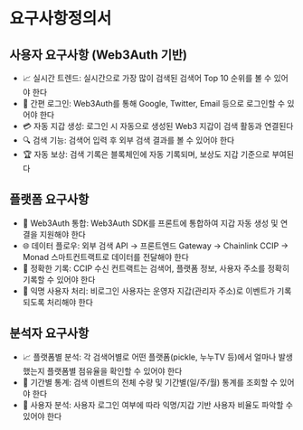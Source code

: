 # 요구사항정의서

## 사용자 요구사항 (Web3Auth 기반)
- 📈 실시간 트렌드: 실시간으로 가장 많이 검색된 검색어 Top 10 순위를 볼 수 있어야 한다
- 🔐 간편 로그인: Web3Auth를 통해 Google, Twitter, Email 등으로 로그인할 수 있어야 한다
- 💳 자동 지갑 생성: 로그인 시 자동으로 생성된 Web3 지갑이 검색 활동과 연결된다
- 🔍 검색 기능: 검색어 입력 후 외부 검색 결과를 볼 수 있어야 한다
- 🏆 자동 보상: 검색 기록은 블록체인에 자동 기록되며, 보상도 지갑 기준으로 부여된다

## 플랫폼 요구사항
- 🔗 Web3Auth 통합: Web3Auth SDK를 프론트에 통합하여 지갑 자동 생성 및 연결을 지원해야 한다
- 🌐 데이터 플로우: 외부 검색 API → 프론트엔드 Gateway → Chainlink CCIP → Monad 스마트컨트랙트로 데이터를 전달해야 한다
- 📝 정확한 기록: CCIP 수신 컨트랙트는 검색어, 플랫폼 정보, 사용자 주소를 정확히 기록할 수 있어야 한다
- 👥 익명 사용자 처리: 비로그인 사용자는 운영자 지갑(관리자 주소)로 이벤트가 기록되도록 처리해야 한다

## 분석자 요구사항
- 📈 플랫폼별 분석: 각 검색어별로 어떤 플랫폼(pickle, 누누TV 등)에서 얼마나 발생했는지 플랫폼별 점유율을 확인할 수 있어야 한다
- 📅 기간별 통계: 검색 이벤트의 전체 수량 및 기간별(일/주/월) 통계를 조회할 수 있어야 한다
- 👤 사용자 분석: 사용자 로그인 여부에 따라 익명/지갑 기반 사용자 비율도 파악할 수 있어야 한다
